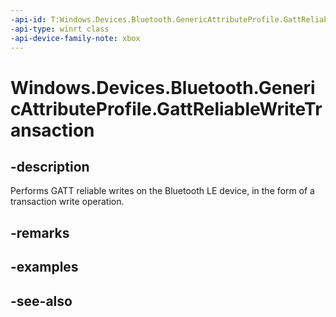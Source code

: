 ```yaml
---
-api-id: T:Windows.Devices.Bluetooth.GenericAttributeProfile.GattReliableWriteTransaction
-api-type: winrt class
-api-device-family-note: xbox
---
```


<!-- Class syntax.
public class GattReliableWriteTransaction : Windows.Devices.Bluetooth.GenericAttributeProfile.IGattReliableWriteTransaction, Windows.Devices.Bluetooth.GenericAttributeProfile.IGattReliableWriteTransaction2
-->

# Windows.Devices.Bluetooth.GenericAttributeProfile.GattReliableWriteTransaction

## -description
Performs GATT reliable writes on the Bluetooth LE device, in the form of a transaction write operation.

## -remarks

## -examples

## -see-also

